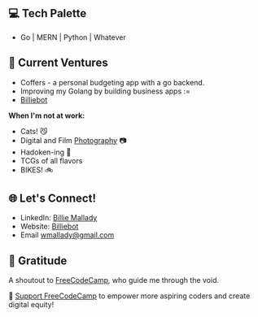
## 💻 Tech Palette
- Go | MERN | Python | Whatever

## 🦊 Current Ventures
- Coffers - a personal budgeting app with a go backend. 
- Improving my Golang by building business apps :=
- [Billiebot](https://billiebot.dev)


**When I'm not at work:**
- Cats! 😼
- Digital and Film [Photography](https://queerpussy.art) 📷
- Hadoken-ing 🤜
- TCGs of all flavors
- BIKES! 🚲


## 🌐 Let's Connect!

- LinkedIn: [Billie Mallady](https://www.linkedin.com/in/william-mallady-45914816a/)
- Website: [Billiebot](https://billiebot.dev)
- Email [wmallady@gmail.com](mailto:wmallady@gmail.com)


## 🌟 Gratitude
A shoutout to [FreeCodeCamp](https://www.freecodecamp.org/), who guide me through the void. 

🚀 [Support FreeCodeCamp](https://www.freecodecamp.org/donate) to empower more aspiring coders and create digital equity!
